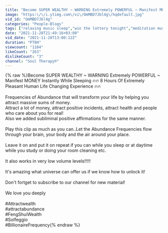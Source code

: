 ```yaml
---
title: "Become SUPER WEALTHY ~ WARNING Extremely POWERFUL ~ Manifest MONEY Instantly While Sleeping 🔥🔥"
image: "https:\/\/i.ytimg.com\/vi\/OmMBD7Jbl4g\/hqdefault.jpg"
vid_id: "OmMBD7Jbl4g"
categories: "People-Blogs"
tags: ["relaxing music sleep","win the lottery tonight","meditation music for positive energy and manifestation"]
date: "2021-11-28T21:49:16+03:00"
vid_date: "2021-11-28T13:00:12Z"
duration: "PT8H"
viewcount: "1104"
likeCount: "263"
dislikeCount: "3"
channel: "Soul Therapy®"
---
```

{% raw %}Become SUPER WEALTHY ~ WARNING Extremely POWERFUL ~ Manifest MONEY Instantly While Sleeping 🔥🔥 8 Hours Of Extremely Pleasant Human Life Changing Experience  🔥🔥   <br /><br />Frequencies of Abundance that will transform your life by helping you attract massive sums of money. <br />Attract a lot of money, attract positive incidents, attract health and people who care about you for real!<br />Also we added subliminal positive affirmations for the same manner.<br /><br />Play this clip as much as you can..Let the Abundance Frequencies flow through your brain, your body and the air around your place.<br /><br />Leave it on and put it on repeat if you can while you sleep or at daytime while you study or doing your room cleaning etc.<br /><br />It also works in very low volume levels!!!!!<br /><br />It's amazing what universe can offer us if we know how to unlock it!<br /><br />Don't fortget to subscribe to our channel for new material!<br /><br />We love you deeply<br /><br />#Attractwealth<br />#attractabundance<br />#FengShuiWealth<br />#Solfeggio<br />#BillionaireFrequency{% endraw %}

